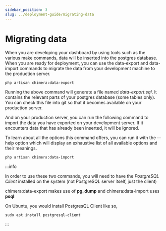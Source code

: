 ```yaml
---
sidebar_position: 3
slug: ../deployment-guide/migrating-data
---
```


# Migrating data

When you are developing your dashboard by using tools such as the various make commands, data will be inserted into the postgres database.
When you are ready for deployment, you can use the data-export and data-import commands to migrate the data from your development machine
to the production server.

```
php artisan chimera:data-export
```

Running the above command will generate a file named *data-export.sql*. It contains the relevant parts of your postgres database (some tables only).
You can check this file into git so that it becomes available on your production server.

And on your production server, you can run the following command to import the data you have exported on your development server. If it encounters data 
that has already been inserted, it will be ignored.

To learn about all the options this command offers, you can run it with the --help option which will display an exhaustive list of all available options and their meanings.


```
php artisan chimera:data-import
```

:::info

In order to use these two commands, you will need to have the *PostgreSQL Client* installed on the system (not PostgreSQL server itself, just the client)

chimera:data-export makes use of **pg_dump** and chimera:data-import uses **psql**

On Ubuntu, you would install PostgresQL Client like so,

```
sudo apt install postgresql-client
```

:::